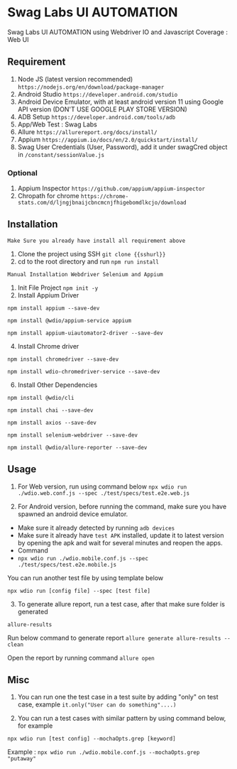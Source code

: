 # Swag Labs UI AUTOMATION

Swag Labs UI AUTOMATION using Webdriver IO and Javascript
Coverage : Web UI

## Requirement

1. Node JS (latest version recommended)
   `https://nodejs.org/en/download/package-manager`
2. Android Studio
   `https://developer.android.com/studio`
3. Android Device Emulator, with at least android version 11 using Google API version (DON'T USE GOOGLE PLAY STORE VERSION)
4. ADB Setup
   `https://developer.android.com/tools/adb`
5. App/Web Test : Swag Labs
6. Allure
   `https://allurereport.org/docs/install/`
7. Appium
   `https://appium.io/docs/en/2.0/quickstart/install/`
8. Swag User Credentials (User, Password), add it under swagCred object in
   `/constant/sessionValue.js`

### Optional

1. Appium Inspector
   `https://github.com/appium/appium-inspector`
2. Chropath for chrome
   `https://chrome-stats.com/d/ljngjbnaijcbncmcnjfhigebomdlkcjo/download`

## Installation

`Make Sure you already have install all requirement above`

1. Clone the project using SSH
   `git clone {{sshurl}}`
2. cd to the root directory and run
   `npm run install`

`Manual Installation Webdriver Selenium and Appium`

1. Init File Project
   `npm init -y`
2. Install Appium Driver

```
npm install appium --save-dev
```

```
npm install @wdio/appium-service appium
```

```
npm install appium-uiautomator2-driver --save-dev
```

4.  Install Chrome driver

```
npm install chromedriver --save-dev
```

```
npm install wdio-chromedriver-service --save-dev
```

6.  Install Other Dependencies

```
npm install @wdio/cli
```

```
npm install chai --save-dev
```

```
npm install axios --save-dev
```

```
npm install selenium-webdriver --save-dev
```

```
npm install @wdio/allure-reporter --save-dev
```

## Usage

1. For Web version, run using command below
   `npx wdio run ./wdio.web.conf.js --spec ./test/specs/test.e2e.web.js`

2. For Android version, before running the command, make sure you have spawned an android device emulator.

- Make sure it already detected by running
  `adb devices`
- Make sure it already have `test APK` installed, update it to latest version by opening the apk and wait for several minutes and reopen the apps.
- Command
- `npx wdio run ./wdio.mobile.conf.js --spec ./test/specs/test.e2e.mobile.js`

You can run another test file by using template below

```Template Syntax
npx wdio run [config file] --spec [test file]
```

3. To generate allure report, run a test case, after that make sure folder is generated

```
allure-results
```

Run below command to generate report
`allure generate allure-results --clean`

Open the report by running command
`allure open`

## Misc

1. You can run one the test case in a test suite by adding "only" on test case, example
   `it.only("User can do something"....)`

2. You can run a test cases with similar pattern by using command below, for example

```Template Syntax
npx wdio run [test config] --mochaOpts.grep [keyword]
```

Example :
`npx wdio run ./wdio.mobile.conf.js --mochaOpts.grep "putaway" `
